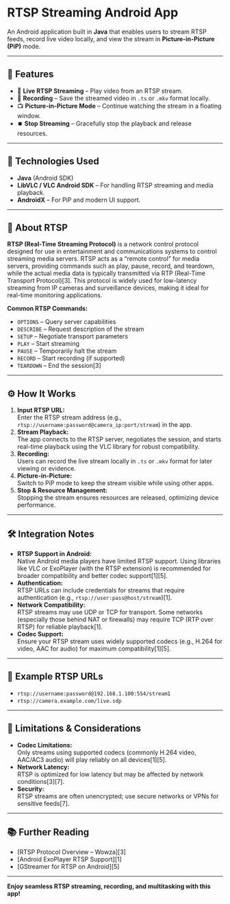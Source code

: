 
# RTSP Streaming Android App

An Android application built in **Java** that enables users to stream RTSP feeds, record live video locally, and view the stream in **Picture-in-Picture (PiP)** mode.

---

## 🚀 Features

- 🎥 **Live RTSP Streaming** – Play video from an RTSP stream.
- 💾 **Recording** – Save the streamed video in `.ts` or `.mkv` format locally.
- 📺 **Picture-in-Picture Mode** – Continue watching the stream in a floating window.
- ⏹️ **Stop Streaming** – Gracefully stop the playback and release resources.

---

## 🔧 Technologies Used

- **Java** (Android SDK)
- **LibVLC / VLC Android SDK** – For handling RTSP streaming and media playback.
- **AndroidX** – For PiP and modern UI support.

---

## 📖 About RTSP

**RTSP (Real-Time Streaming Protocol)** is a network control protocol designed for use in entertainment and communications systems to control streaming media servers. RTSP acts as a “remote control” for media servers, providing commands such as play, pause, record, and teardown, while the actual media data is typically transmitted via RTP (Real-Time Transport Protocol)[3]. This protocol is widely used for low-latency streaming from IP cameras and surveillance devices, making it ideal for real-time monitoring applications.

**Common RTSP Commands:**
- `OPTIONS` – Query server capabilities
- `DESCRIBE` – Request description of the stream
- `SETUP` – Negotiate transport parameters
- `PLAY` – Start streaming
- `PAUSE` – Temporarily halt the stream
- `RECORD` – Start recording (if supported)
- `TEARDOWN` – End the session[3]

---

## ⚙️ How It Works

1. **Input RTSP URL:**  
   Enter the RTSP stream address (e.g., `rtsp://username:password@camera_ip:port/stream`) in the app.
2. **Stream Playback:**  
   The app connects to the RTSP server, negotiates the session, and starts real-time playback using the VLC library for robust compatibility.
3. **Recording:**  
   Users can record the live stream locally in `.ts` or `.mkv` format for later viewing or evidence.
4. **Picture-in-Picture:**  
   Switch to PiP mode to keep the stream visible while using other apps.
5. **Stop & Resource Management:**  
   Stopping the stream ensures resources are released, optimizing device performance.

---

## 🛠️ Integration Notes

- **RTSP Support in Android:**  
  Native Android media players have limited RTSP support. Using libraries like VLC or ExoPlayer (with the RTSP extension) is recommended for broader compatibility and better codec support[1][5].
- **Authentication:**  
  RTSP URLs can include credentials for streams that require authentication (e.g., `rtsp://user:pass@host/stream`)[1].
- **Network Compatibility:**  
  RTSP streams may use UDP or TCP for transport. Some networks (especially those behind NAT or firewalls) may require TCP (RTP over RTSP) for reliable playback[1].
- **Codec Support:**  
  Ensure your RTSP stream uses widely supported codecs (e.g., H.264 for video, AAC for audio) for maximum compatibility[1][5].

---

## 📝 Example RTSP URLs

- `rtsp://username:password@192.168.1.100:554/stream1`
- `rtsp://camera.example.com/live.sdp`

---

## 🚦 Limitations & Considerations

- **Codec Limitations:**  
  Only streams using supported codecs (commonly H.264 video, AAC/AC3 audio) will play reliably on all devices[1][5].
- **Network Latency:**  
  RTSP is optimized for low latency but may be affected by network conditions[3][7].
- **Security:**  
  RTSP streams are often unencrypted; use secure networks or VPNs for sensitive feeds[7].

---

## 📚 Further Reading

- [RTSP Protocol Overview – Wowza][3]
- [Android ExoPlayer RTSP Support][1]
- [GStreamer for RTSP on Android][5]

---

**Enjoy seamless RTSP streaming, recording, and multitasking with this app!**
